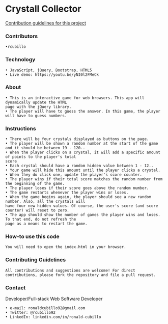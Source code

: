 # Crystall Collector

[Contribution guidelines for this project](docs/CONTRIBUTING.md)

### Contributors
    •rcubillo

### Technology 
    • JavaScript, jQuery, Bootstrap, HTML5
    • Live demo: https://youtu.be/yNI0l2FMeCk
  
### About
    • This is an interactive game for web browsers. This app will dynamically update the HTML 
    page with the jQuery library.
    • The player will have to guess the answer. In this game, the player will have to guess numbers.
  
### Instructions 
  
    • There will be four crystals displayed as buttons on the page.
    • The player will be shown a random number at the start of the game and it should be between 19 - 120..
    • When the player clicks on a crystal, it will add a specific amount of points to the player's total 
    score
    • Each crystal should have a random hidden value between 1 - 12.. 
    • Your game will hide this amount until the player clicks a crystal.
    • When they do click one, update the player's score counter.
    • The player wins if their total score matches the random number from the beginning of the game.
    • The player loses if their score goes above the random number.
    • The game restarts whenever the player wins or loses.
    • When the game begins again, the player should see a new random number. Also, all the crystals will 
    have four new hidden values. Of course, the user's score (and score counter) will reset to zero.
    • The app should show the number of games the player wins and loses. To that end, do not refresh the 
    page as a means to restart the game. 

### How-to use this code
    You will need to open the index.html in your browser.
    
### Contributing Guidelines
    All contributions and suggestions are welcome! For direct contributions, please fork the repository and file a pull request.

### Contact

   Developer/Full-stack Web Software Developer
   
    • e-mail: ronaldcubillo92@gmail.com
    • Twitter: @rcubillo92
    • LinkedIn: linkedin.com/in/ronald-cubillo



